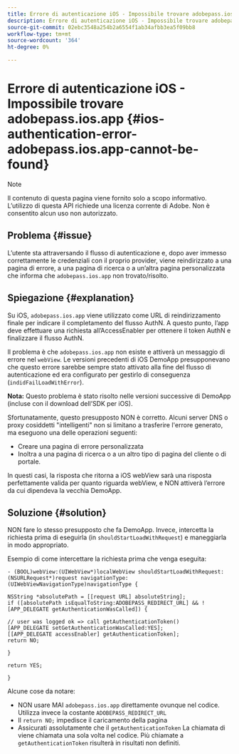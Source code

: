 ```yaml
---
title: Errore di autenticazione iOS - Impossibile trovare adobepass.ios.app
description: Errore di autenticazione iOS - Impossibile trovare adobepass.ios.app
source-git-commit: 02ebc3548a254b2a6554f1ab34afbb3ea5f09bb8
workflow-type: tm+mt
source-wordcount: '364'
ht-degree: 0%

---
```


# Errore di autenticazione iOS - Impossibile trovare adobepass.ios.app {#ios-authentication-error-adobepass.ios.app-cannot-be-found}

>[!NOTE]
>
>Il contenuto di questa pagina viene fornito solo a scopo informativo. L’utilizzo di questa API richiede una licenza corrente di Adobe. Non è consentito alcun uso non autorizzato.

## Problema {#issue}

L’utente sta attraversando il flusso di autenticazione e, dopo aver immesso correttamente le credenziali con il proprio provider, viene reindirizzato a una pagina di errore, a una pagina di ricerca o a un’altra pagina personalizzata che informa che `adobepass.ios.app` non trovato/risolto.

## Spiegazione {#explanation}

Su iOS, `adobepass.ios.app` viene utilizzato come URL di reindirizzamento finale per indicare il completamento del flusso AuthN. A questo punto, l’app deve effettuare una richiesta all’AccessEnabler per ottenere il token AuthN e finalizzare il flusso AuthN.

Il problema è che `adobepass.ios.app` non esiste e attiverà un messaggio di errore nel `webView`. Le versioni precedenti di iOS DemoApp presupponevano che questo errore sarebbe sempre stato attivato alla fine del flusso di autenticazione ed era configurato per gestirlo di conseguenza (`indidFailLoadWithError`).

**Nota:** Questo problema è stato risolto nelle versioni successive di DemoApp (incluse con il download dell’SDK per iOS).

Sfortunatamente, questo presupposto NON è corretto. Alcuni server DNS o proxy cosiddetti &quot;intelligenti&quot; non si limitano a trasferire l&#39;errore generato, ma eseguono una delle operazioni seguenti:

- Creare una pagina di errore personalizzata
- Inoltra a una pagina di ricerca o a un altro tipo di pagina del cliente o di portale.

In questi casi, la risposta che ritorna a iOS webView sarà una risposta perfettamente valida per quanto riguarda webView, e NON attiverà l’errore da cui dipendeva la vecchia DemoApp.

## Soluzione {#solution}

NON fare lo stesso presupposto che fa DemoApp. Invece, intercetta la richiesta prima di eseguirla (in `shouldStartLoadWithRequest`) e maneggiarla in modo appropriato.

Esempio di come intercettare la richiesta prima che venga eseguita:

```obj-c
- (BOOL)webView:(UIWebView*)localWebView shouldStartLoadWithRequest:(NSURLRequest*)request navigationType:(UIWebViewNavigationType)navigationType {

NSString *absolutePath = [[request URL] absoluteString]; 
if ([absolutePath isEqualToString:ADOBEPASS_REDIRECT_URL] && ![APP_DELEGATE getAuthenticationWasCalled]) {

// user was logged ok => call getAuthenticationToken() 
[APP_DELEGATE setGetAuthenticationWasCalled:YES]; 
[[APP_DELEGATE accessEnabler] getAuthenticationToken];
return NO;

}

return YES;

}
```

Alcune cose da notare:

- NON usare MAI `adobepass.ios.app` direttamente ovunque nel codice. Utilizza invece la costante `ADOBEPASS_REDIRECT_URL`
- Il `return NO;` impedisce il caricamento della pagina
- Assicurati assolutamente che il `getAuthenticationToken` La chiamata di viene chiamata una sola volta nel codice. Più chiamate a `getAuthenticationToken` risulterà in risultati non definiti.

